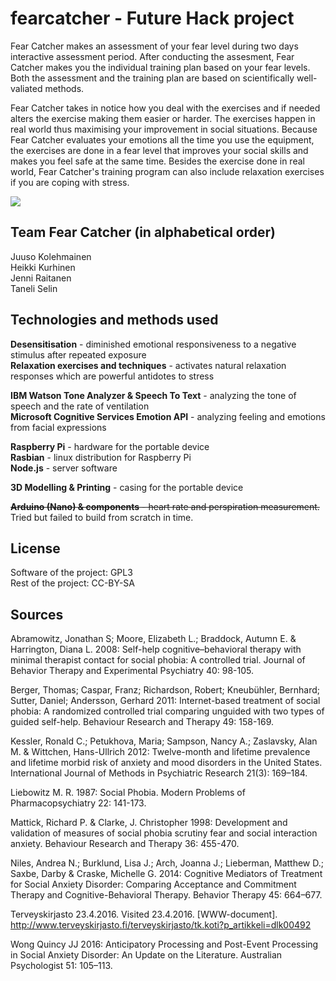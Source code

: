 # fearcatcher - Future Hack project

Fear Catcher makes an assessment of your fear level during two days interactive assessment period. After conducting the assesment, Fear Catcher makes you the individual training plan based on your fear levels. Both the assessment and the training plan are based on scientifically well-valiated methods. 

Fear Catcher takes in notice how you deal with the exercises and if needed alters the exercise making them easier or harder. The exercises happen in real world thus maximising your improvement in social situations. Because Fear Catcher evaluates your emotions all the time you use the equipment, the exercises are done in a fear level that improves your social skills and makes you feel safe at the same time. Besides the exercise done in real world, Fear Catcher's training program can also include relaxation exercises if you are coping with stress.  

<img src="https://i.imgur.com/X0OjTCs.png">

## Team Fear Catcher (in alphabetical order)

Juuso Kolehmainen  
Heikki Kurhinen  
Jenni Raitanen  
Taneli Selin  

## Technologies and methods used

**Desensitisation** - diminished emotional responsiveness to a negative stimulus after repeated exposure  
**Relaxation exercises and techniques** - activates natural relaxation responses which are powerful antidotes to stress  

**IBM Watson Tone Analyzer & Speech To Text** - analyzing the tone of speech and the rate of ventilation  
**Microsoft Cognitive Services Emotion API** - analyzing feeling and emotions from facial expressions   

**Raspberry Pi** - hardware for the portable device   
**Rasbian** - linux distribution for Raspberry Pi  
**Node.js** - server software  

**3D Modelling & Printing** - casing for the portable device

~~**Arduino (Nano) & components** - heart rate and perspiration measurement.~~ Tried but failed to build from scratch in time.

## License

Software of the project: GPL3  
Rest of the project: CC-BY-SA

## Sources

Abramowitz, Jonathan S; Moore, Elizabeth L.; Braddock, Autumn E. & Harrington, Diana L. 2008:  Self-help cognitive–behavioral therapy with minimal therapist contact for social phobia: A controlled trial. Journal of Behavior Therapy and Experimental Psychiatry 40: 98-105. 
 
Berger, Thomas; Caspar, Franz; Richardson, Robert; Kneubühler, Bernhard; Sutter, Daniel; Andersson, Gerhard 2011: Internet-based treatment of social phobia: A randomized controlled trial comparing unguided with two types of guided self-help. Behaviour Research and Therapy 49: 158-169.
 
Kessler, Ronald C.; Petukhova, Maria; Sampson, Nancy A.; Zaslavsky, Alan M. & Wittchen, Hans-Ullrich 2012: Twelve-month and lifetime prevalence and lifetime morbid risk of anxiety and mood disorders in the United States. International Journal of Methods in Psychiatric Research 21(3): 169–184. 
 
Liebowitz M. R. 1987: Social Phobia. Modern Problems of Pharmacopsychiatry 22: 141-173.
 
Mattick, Richard P. & Clarke, J. Christopher 1998: Development and validation of measures of social
phobia scrutiny fear and social interaction anxiety. Behaviour Research and Therapy 36: 455-470.
 
Niles, Andrea N.; Burklund, Lisa J.; Arch, Joanna J.; Lieberman, Matthew D.; Saxbe, Darby & Craske, Michelle G. 2014: Cognitive Mediators of Treatment for Social Anxiety Disorder: Comparing Acceptance and Commitment Therapy and Cognitive-Behavioral Therapy. Behavior Therapy 45: 664–677.
 
Terveyskirjasto 23.4.2016. Visited 23.4.2016. [WWW-document].  <http://www.terveyskirjasto.fi/terveyskirjasto/tk.koti?p_artikkeli=dlk00492> 
 
Wong Quincy JJ 2016: Anticipatory Processing and Post-Event Processing in Social Anxiety Disorder: An Update on the Literature. Australian Psychologist 51: 105–113. 
